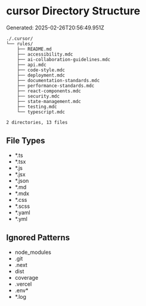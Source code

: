 # cursor Directory Structure
Generated: 2025-02-26T20:56:49.951Z

```
./.cursor/
└── rules/
    ├── README.md
    ├── accessibility.mdc
    ├── ai-collaboration-guidelines.mdc
    ├── api.mdc
    ├── code-style.mdc
    ├── deployment.mdc
    ├── documentation-standards.mdc
    ├── performance-standards.mdc
    ├── react-components.mdc
    ├── security.mdc
    ├── state-management.mdc
    ├── testing.mdc
    └── typescript.mdc

2 directories, 13 files

```

## File Types
- *.ts
- *.tsx
- *.js
- *.jsx
- *.json
- *.md
- *.mdx
- *.css
- *.scss
- *.yaml
- *.yml

## Ignored Patterns
- node_modules
- .git
- .next
- dist
- coverage
- .vercel
- .env*
- *.log
